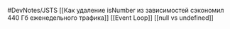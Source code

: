 #DevNotes/JSTS
[[Как удаление isNumber из зависимостей сэкономил 440 Гб еженедельного трафика]]
[[Event Loop]]
[[null vs undefined]]